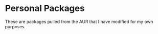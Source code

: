 # Personal Packages

These are packages pulled from the AUR that I have modified for my own purposes.
